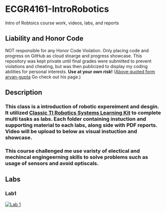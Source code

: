 # ECGR4161-IntroRobotics
Intro of Robtoics course work, videos, labs, and reports

## Liability and Honor Code
NOT responsible for any Honor Code Violation. Only placing code and progress on GitHub as cloud stoarge and progress showcase. This repository was kept private until final grades were submitted to prevent violations and cheating, but was then publicized to display my coding abilities for personal interests. 
**__Use at your own risk!__** 
([Above quoted form aryan-gupta](https://github.com/aryan-gupta) Go check out his page.)

## Description
### This class is a introduction of robotic expereiment and desgin. It utilized [Classic TI Robotics Systems Learning Kit](https://university.ti.com/en/faculty/ti-robotics-system-learning-kit/ti-robotics-system-learning-kit) to complete multi tasks as labs. Each folder containing instuction and supporting material to each labs, along side with PDF reports. Video will be upload to below as visual instuction and showcase.
### This course challenged me use varisty of electical and mechincal engingeerning skills to solve problems such as usage of sensors and avoid optiscals.

## Labs
### Lab1
[![Lab 1](https://youtu.be/af0BJdCv5HM/0.jpg)](https://youtu.be/watch?v=af0BJdCv5HM)
